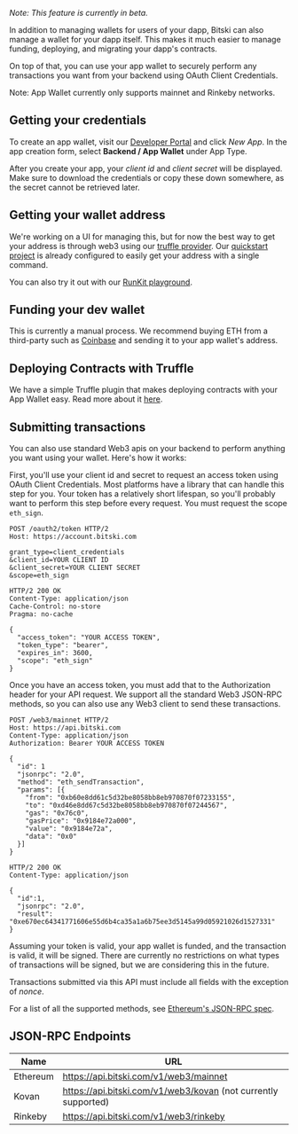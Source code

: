 _Note: This feature is currently in beta._

In addition to managing wallets for users of your dapp, Bitski can also manage a wallet for your dapp itself. This makes it much easier to manage funding, deploying, and migrating your dapp's contracts.

On top of that, you can use your app wallet to securely perform any transactions you want from your backend using OAuth Client Credentials.

Note: App Wallet currently only supports mainnet and Rinkeby networks.

## Getting your credentials

To create an app wallet, visit our [Developer Portal](https://developer.bitski.com) and click *New App*. In the app creation form, select **Backend / App Wallet** under App Type.

After you create your app, your *client id* and *client secret* will be displayed. Make sure to download the credentials or copy these down somewhere, as the secret cannot be retrieved later.

## Getting your wallet address

We're working on a UI for managing this, but for now the best way to get your address is through web3 using our <a href="https://github.com/BitskiCo/bitski-truffle-provider">truffle provider</a>. Our <a href="https;//github.com/BitskiCo/quickstart" target="blank">quickstart project</a> is already configured to easily get your address with a single command.

You can also try it out with our <a href="https://runkit.com/pixelmatrix/get-bitski-app-wallet-address" target="_blank">RunKit playground</a>.

## Funding your dev wallet

This is currently a manual process. We recommend buying ETH from a third-party such as <a href="https://coinbase.com" target="_blank">Coinbase</a> and sending it to your app wallet's address.

## Deploying Contracts with Truffle

We have a simple Truffle plugin that makes deploying contracts with your App Wallet easy. Read more about it [here](https://github.com/BitskiCo/bitski-truffle-provider).

## Submitting transactions

You can also use standard Web3 apis on your backend to perform anything you want using your wallet. Here's how it works:

First, you'll use your client id and secret to request an access token using OAuth Client Credentials. Most platforms have a library that can handle this step for you. Your token has a relatively short lifespan, so you'll probably want to perform this step before every request. You must request the scope `eth_sign`.

```text
POST /oauth2/token HTTP/2
Host: https://account.bitski.com

grant_type=client_credentials
&client_id=YOUR CLIENT ID
&client_secret=YOUR CLIENT SECRET
&scope=eth_sign
```

```text
HTTP/2 200 OK
Content-Type: application/json
Cache-Control: no-store
Pragma: no-cache

{
  "access_token": "YOUR ACCESS TOKEN",
  "token_type": "bearer",
  "expires_in": 3600,
  "scope": "eth_sign"
}
```

Once you have an access token, you must add that to the Authorization header for your API request. We support all the standard Web3 JSON-RPC methods, so you can also use any Web3 client to send these transactions.

```text
POST /web3/mainnet HTTP/2
Host: https://api.bitski.com
Content-Type: application/json
Authorization: Bearer YOUR ACCESS TOKEN

{
  "id": 1
  "jsonrpc": "2.0",
  "method": "eth_sendTransaction",
  "params": [{
    "from": "0xb60e8dd61c5d32be8058bb8eb970870f07233155",
    "to": "0xd46e8dd67c5d32be8058bb8eb970870f07244567",
    "gas": "0x76c0",
    "gasPrice": "0x9184e72a000",
    "value": "0x9184e72a",
    "data": "0x0"
  }]
}
```

```text
HTTP/2 200 OK
Content-Type: application/json

{
  "id":1,
  "jsonrpc": "2.0",
  "result": "0xe670ec64341771606e55d6b4ca35a1a6b75ee3d5145a99d05921026d1527331"
}
```

Assuming your token is valid, your app wallet is funded, and the transaction is valid, it will be signed. There are currently no restrictions on what types of transactions will be signed, but we are considering this in the future.

Transactions submitted via this API must include all fields with the exception of _nonce_.

For a list of all the supported methods, see [Ethereum's JSON-RPC spec](https://github.com/ethereum/wiki/wiki/JSON-RPC).

## JSON-RPC Endpoints

Name | URL
-----|-----
Ethereum | https://api.bitski.com/v1/web3/mainnet
Kovan | https://api.bitski.com/v1/web3/kovan (not currently supported)
Rinkeby | https://api.bitski.com/v1/web3/rinkeby
